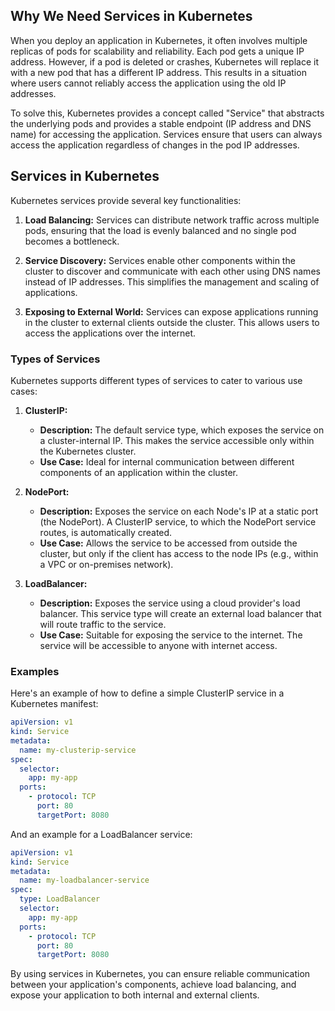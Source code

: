 ## Why We Need Services in Kubernetes

When you deploy an application in Kubernetes, it often involves multiple replicas of pods for scalability and reliability. Each pod gets a unique IP address. However, if a pod is deleted or crashes, Kubernetes will replace it with a new pod that has a different IP address. This results in a situation where users cannot reliably access the application using the old IP addresses.

To solve this, Kubernetes provides a concept called "Service" that abstracts the underlying pods and provides a stable endpoint (IP address and DNS name) for accessing the application. Services ensure that users can always access the application regardless of changes in the pod IP addresses.

## Services in Kubernetes

Kubernetes services provide several key functionalities:

1. **Load Balancing:**
   Services can distribute network traffic across multiple pods, ensuring that the load is evenly balanced and no single pod becomes a bottleneck.

2. **Service Discovery:**
   Services enable other components within the cluster to discover and communicate with each other using DNS names instead of IP addresses. This simplifies the management and scaling of applications.

3. **Exposing to External World:**
   Services can expose applications running in the cluster to external clients outside the cluster. This allows users to access the applications over the internet.

### Types of Services

Kubernetes supports different types of services to cater to various use cases:

1. **ClusterIP:**
   - **Description:** The default service type, which exposes the service on a cluster-internal IP. This makes the service accessible only within the Kubernetes cluster.
   - **Use Case:** Ideal for internal communication between different components of an application within the cluster.

2. **NodePort:**
   - **Description:** Exposes the service on each Node's IP at a static port (the NodePort). A ClusterIP service, to which the NodePort service routes, is automatically created.
   - **Use Case:** Allows the service to be accessed from outside the cluster, but only if the client has access to the node IPs (e.g., within a VPC or on-premises network).

3. **LoadBalancer:**
   - **Description:** Exposes the service using a cloud provider's load balancer. This service type will create an external load balancer that will route traffic to the service.
   - **Use Case:** Suitable for exposing the service to the internet. The service will be accessible to anyone with internet access.

### Examples

Here's an example of how to define a simple ClusterIP service in a Kubernetes manifest:

```yaml
apiVersion: v1
kind: Service
metadata:
  name: my-clusterip-service
spec:
  selector:
    app: my-app
  ports:
    - protocol: TCP
      port: 80
      targetPort: 8080
```
And an example for a LoadBalancer service:

```yaml
apiVersion: v1
kind: Service
metadata:
  name: my-loadbalancer-service
spec:
  type: LoadBalancer
  selector:
    app: my-app
  ports:
    - protocol: TCP
      port: 80
      targetPort: 8080
```

By using services in Kubernetes, you can ensure reliable communication between your application's components, achieve load balancing, and expose your application to both internal and external clients.
